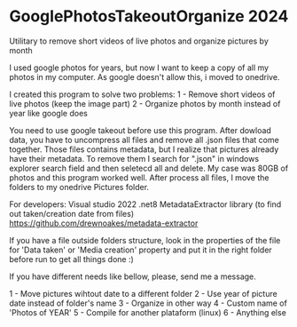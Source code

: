 # GooglePhotosTakeoutOrganize 2024
Utilitary to remove short videos of live photos and organize pictures by month

I used google photos for years, but now I want to keep a copy of all my photos in my computer. As google doesn't allow this, i moved to onedrive.

I created this program to solve two problems:
1 - Remove short videos of live photos (keep the image part)
2 - Organize photos by month instead of year like google does

You need to use google takeout before use this program.
After dowload data, you have to uncompress all files and remove all .json files that come together.
Those files contains metadata, but I realize that pictures already have their metadata.
To remove them I search for ".json" in windows explorer search field and then seletecd all and delete.
My case was 80GB of photos and this program worked well.
After process all files, I move the folders to my onedrive Pictures folder.

For developers:
Visual studio 2022
.net8
MetadataExtractor library (to find out taken/creation date from files)
https://github.com/drewnoakes/metadata-extractor

If you have a file outside folders structure, look in the properties of the file for 'Data taken' or 'Media creation' property and put it in the right folder before run to get all things done :)

If you have different needs like bellow, please, send me a message.

1 - Move pictures wihtout date to a different folder
2 - Use year of picture date instead of folder's name
3 - Organize in other way
4 - Custom name of 'Photos of YEAR'
5 - Compile for another plataform (linux)
6 - Anything else
